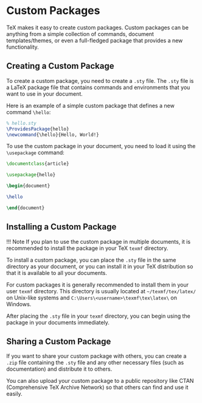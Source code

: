 # Custom Packages

TeX makes it easy to create custom packages. Custom packages can be anything from a simple collection of commands,
document templates/themes, or even a full-fledged package that provides a new functionality.

## Creating a Custom Package

To create a custom package, you need to create a `.sty` file. The `.sty` file is a LaTeX package file that contains
commands and environments that you want to use in your document.

Here is an example of a simple custom package that defines a new command `\hello`:

```latex
% hello.sty
\ProvidesPackage{hello}
\newcommand{\hello}{Hello, World!}
```

To use the custom package in your document, you need to load it using the `\usepackage` command:

```latex
\documentclass{article}

\usepackage{hello}

\begin{document}

\hello

\end{document}
```

## Installing a Custom Package

!!! Note
    If you plan to use the custom package in multiple documents, it is recommended to install the package in your TeX
    `texmf` directory.

To install a custom package, you can place the `.sty` file in the same directory as your document, or you can install
it in your TeX distribution so that it is available to all your documents.

For custom packages it is generally recommended to install them in your user `texmf` directory. This directory is
usually located at `~/texmf/tex/latex/` on Unix-like systems and `C:\Users\<username>\texmf\tex\latex\` on Windows.

After placing the `.sty` file in your `texmf` directory, you can begin using the package in your documents immediately.

## Sharing a Custom Package

If you want to share your custom package with others, you can create a `.zip` file containing the `.sty` file and any
other necessary files (such as documentation) and distribute it to others.

You can also upload your custom package to a public repository like CTAN (Comprehensive TeX Archive Network) so that
others can find and use it easily.
